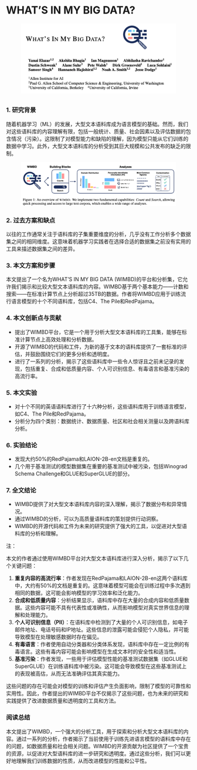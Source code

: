 # WHAT’S IN MY BIG DATA?

<figure><img src="../.gitbook/assets/image (16) (1) (1) (1) (1).png" alt=""><figcaption></figcaption></figure>

##

### 1. 研究背景

随着机器学习（ML）的发展，大型文本语料库成为语言模型的基础。然而，我们对这些语料库的内容理解有限，包括一般统计、质量、社会因素以及评估数据的包含情况（污染）。这限制了对模型能力和缺陷的理解，因为模型只能从它们训练的数据中学习。此外，大型文本语料库的分析受到其巨大规模和公共发布的缺乏的限制。

<figure><img src="../.gitbook/assets/image (1) (1) (1) (1) (1) (1) (1) (1) (1) (1) (1) (1) (1) (1) (1) (1) (1) (1) (1) (1) (1) (1) (1) (1) (1) (1) (1) (1) (1) (1) (1) (1) (1).png" alt=""><figcaption></figcaption></figure>

### 2. 过去方案和缺点

以往的工作通常关注于语料库的子集重要维度的分析，几乎没有工作分析多个数据集之间的相同维度。这意味着机器学习实践者在选择合适的数据集之前没有实用的工具来描述数据集之间的差异。

### 3. 本文方案和步骤

本文提出了一个名为WHAT’S IN MY BIG DATA (WIMBD)的平台和分析集，它允许我们揭示和比较大型文本语料库的内容。WIMBD基于两个基本能力——计数和搜索——在标准计算节点上分析超过35TB的数据。作者将WIMBD应用于训练流行语言模型的十个不同语料库，包括C4、The Pile和RedPajama。

### 4. 本文创新点与贡献

* 提出了WIMBD平台，它是一个用于分析大型文本语料库的工具集，能够在标准计算节点上高效处理和分析数据。
* 开源了WIMBD的代码和工件，为新的基于文本的语料库提供了一套标准的评估，并鼓励围绕它们的更多分析和透明度。
* 进行了一系列的分析，揭示了这些语料库中一些令人惊讶且之前未记录的发现，包括重复、合成和低质量内容、个人可识别信息、有毒语言和基准污染的高流行率。

### 5. 本文实验

* 对十个不同的英语语料库进行了十六种分析，这些语料库用于训练语言模型，如C4、The Pile和RedPajama。
* 分析分为四个类别：数据统计、数据质量、社区和社会相关测量以及跨语料库分析。

### 6. 实验结论

* 发现大约50%的RedPajama和LAION-2B-en文档是重复的。
* 几个用于基准测试的模型数据集在重要的基准测试中被污染，包括Winograd Schema Challenge和GLUE和SuperGLUE的部分。

### 7. 全文结论

* WIMBD提供了对大型文本语料库内容的深入理解，揭示了数据分布和异常情况。
* 通过WIMBD的分析，可以为高质量语料库的策划提供行动洞察。
* WIMBD的开源代码和工件为未来的研究提供了强大的工具，以促进对大型语料库的分析和理解。



注：

本文的作者通过使用WIMBD平台对大型文本语料库进行深入分析，揭示了以下几个关键问题：

1. **重复内容的高流行率**：作者发现在RedPajama和LAION-2B-en这两个语料库中，大约有50%的文档是重复的。这意味着模型可能会在训练过程中多次遇到相同的数据，这可能会影响模型的学习效率和泛化能力。
2. **合成和低质量内容**：分析结果显示，语料库中存在大量的合成内容和低质量数据。这些内容可能不具有代表性或准确性，从而影响模型对真实世界信息的理解和处理能力。
3. **个人可识别信息（PII）**：在语料库中检测到了大量的个人可识别信息，如电子邮件地址、电话号码和IP地址。这些信息的泄露可能会侵犯个人隐私，并可能导致模型在处理敏感数据时存在偏见。
4. **有毒语言**：作者使用自动分类器和分类体系发现，语料库中存在一定比例的有毒语言。这些有毒内容可能会影响模型在生成文本时的安全性和适当性。
5. **基准污染**：作者发现，一些用于评估模型性能的基准测试数据集（如GLUE和SuperGLUE）在训练语料库中被污染。这可能会导致模型在这些基准测试上的表现被高估，从而无法准确评估其真实能力。

这些问题的存在可能会对模型的训练和评估产生负面影响，限制了模型的可靠性和实用性。因此，作者提出的WIMBD平台不仅揭示了这些问题，也为未来的研究和实践提供了改进数据质量和透明度的工具和方法。



### 阅读总结

本文提出了WIMBD，一个强大的分析工具，用于探索和分析大型文本语料库的内容。通过一系列的分析，作者揭示了当前使用于训练先进语言模型的语料库中存在的问题，如数据质量和社会相关问题。WIMBD的开源贡献为社区提供了一个宝贵的资源，以促进对大型语料库的进一步研究和透明度。通过这些分析，我们可以更好地理解我们训练数据的性质，从而改进模型的性能和公平性。
